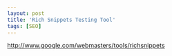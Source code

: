 ```yaml
---
layout: post
title: 'Rich Snippets Testing Tool'
tags: [SEO]
---
```


<http://www.google.com/webmasters/tools/richsnippets>
